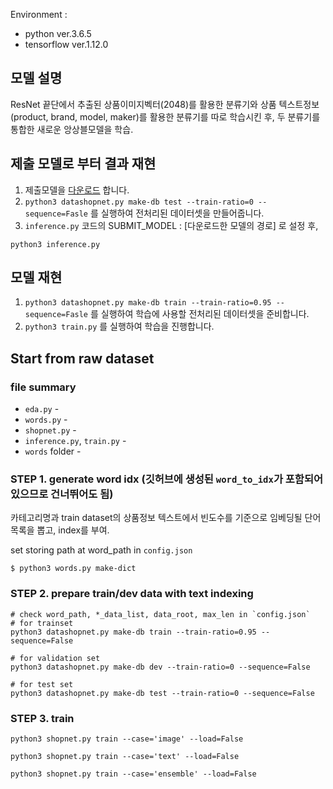 Environment :

- python ver.3.6.5
- tensorflow ver.1.12.0

## 모델 설명

ResNet 끝단에서 추출된 상품이미지벡터(2048)를 활용한 분류기와 상품 텍스트정보(product, brand, model, maker)를 활용한 분류기를 따로 학습시킨 후,
두 분류기를 통합한 새로운 앙상블모델을 학습.

## 제출 모델로 부터 결과 재현

1. 제출모델을 [다운로드](https://drive.google.com/open?id=16cbbN34hiDKCknf47Te_7lLnWQdZmxSb) 합니다.
2. `python3 datashopnet.py make-db test --train-ratio=0 --sequence=Fasle` 를 실행하여 전처리된 데이터셋을 만들어줍니다.
3. `inference.py` 코드의 SUBMIT_MODEL : [다운로드한 모델의 경로] 로 설정 후,

```
python3 inference.py
```

## 모델 재현

1. `python3 datashopnet.py make-db train --train-ratio=0.95 --sequence=Fasle` 를 실행하여 학습에 사용할 전처리된 데이터셋을 준비합니다.
2. `python3 train.py` 를 실행하여 학습을 진행합니다.

## Start from raw dataset
### file summary 
  * `eda.py` - 
  * `words.py` - 
  * `shopnet.py` -
  * `inference.py`, `train.py` - 
  * `words` folder - 

### STEP 1. generate word idx (깃허브에 생성된 `word_to_idx`가 포함되어있으므로 건너뛰어도 됨)

카테고리명과 train dataset의 상품정보 텍스트에서 빈도수를 기준으로 임베딩될 단어 목록을 뽑고, index를 부여.

set storing path at word_path in `config.json`

```
$ python3 words.py make-dict
```

### STEP 2. prepare train/dev data with text indexing

```
# check word_path, *_data_list, data_root, max_len in `config.json`
# for trainset
python3 datashopnet.py make-db train --train-ratio=0.95 --sequence=False

# for validation set
python3 datashopnet.py make-db dev --train-ratio=0 --sequence=False

# for test set
python3 datashopnet.py make-db test --train-ratio=0 --sequence=False
```

### STEP 3. train

```
python3 shopnet.py train --case='image' --load=False

python3 shopnet.py train --case='text' --load=False

python3 shopnet.py train --case='ensemble' --load=False
```


